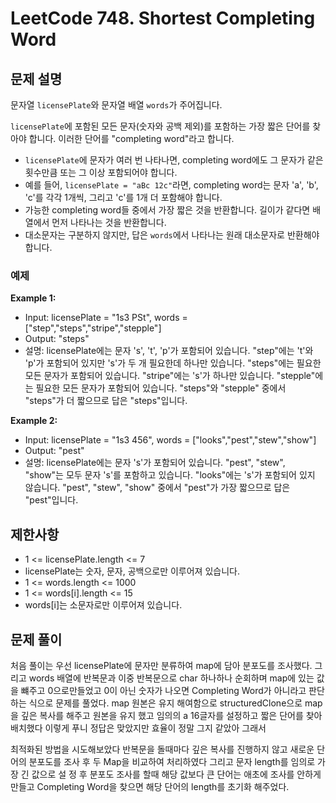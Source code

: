 # LeetCode 748. Shortest Completing Word

## 문제 설명

문자열 `licensePlate`와 문자열 배열 `words`가 주어집니다.

`licensePlate`에 포함된 모든 문자(숫자와 공백 제외)를 포함하는 가장 짧은 단어를 찾아야 합니다. 이러한 단어를 "completing word"라고 합니다.

- `licensePlate`에 문자가 여러 번 나타나면, completing word에도 그 문자가 같은 횟수만큼 또는 그 이상 포함되어야 합니다.
- 예를 들어, `licensePlate = "aBc 12c"`라면, completing word는 문자 'a', 'b', 'c'를 각각 1개씩, 그리고 'c'를 1개 더 포함해야 합니다.
- 가능한 completing word들 중에서 가장 짧은 것을 반환합니다. 길이가 같다면 배열에서 먼저 나타나는 것을 반환합니다.
- 대소문자는 구분하지 않지만, 답은 `words`에서 나타나는 원래 대소문자로 반환해야 합니다.

### 예제

**Example 1:**

- Input: licensePlate = "1s3 PSt", words = ["step","steps","stripe","stepple"]
- Output: "steps"
- 설명: licensePlate에는 문자 's', 't', 'p'가 포함되어 있습니다. "step"에는 't'와 'p'가 포함되어 있지만 's'가 두 개 필요한데 하나만 있습니다. "steps"에는 필요한 모든 문자가 포함되어 있습니다. "stripe"에는 's'가 하나만 있습니다. "stepple"에는 필요한 모든 문자가 포함되어 있습니다. "steps"와 "stepple" 중에서 "steps"가 더 짧으므로 답은 "steps"입니다.

**Example 2:**

- Input: licensePlate = "1s3 456", words = ["looks","pest","stew","show"]
- Output: "pest"
- 설명: licensePlate에는 문자 's'가 포함되어 있습니다. "pest", "stew", "show"는 모두 문자 's'를 포함하고 있습니다. "looks"에는 's'가 포함되어 있지 않습니다. "pest", "stew", "show" 중에서 "pest"가 가장 짧으므로 답은 "pest"입니다.

## 제한사항

- 1 <= licensePlate.length <= 7
- licensePlate는 숫자, 문자, 공백으로만 이루어져 있습니다.
- 1 <= words.length <= 1000
- 1 <= words[i].length <= 15
- words[i]는 소문자로만 이루어져 있습니다.

## 문제 풀이

처음 풀이는 우선 licensePlate에 문자만 분류하여 map에 담아 분포도를 조사했다. 그리고 words 배열에 반복문과 이중 반복문으로 char 하나하나 순회하며 map에 있는 값을 뺴주고 0으로만들었고 0이 아닌 숫자가 나오면 Completing Word가 아니라고 판단 하는 식으로 문제를 풀었다. map 원본은 유지 해여함으로 structuredClone으로 map을 깊은 복사를 해주고 원본을 유지 했고 임의의 a 16글자를 설정하고 짧은 단어를 찾아 배치했다 이렇게 푸니 정답은 맞았지만 효율이 정말 그지 같았아 그래서

최적화된 방법을 시도해보았다 반복문을 돌때마다 깊은 복사를 진행하지 않고 새로운 단어의 분포도를 조사 후 두 Map을 비교하여 처리하였다 그리고 문자 length를 임의로 가장 긴 값으로 설 정 후 분포도 조사를 할때 해당 값보다 큰 단어는 애초에 조사를 안하게 만들고 Completing Word을 찾으면 해당 단어의 length를 초기화 해주었다.
